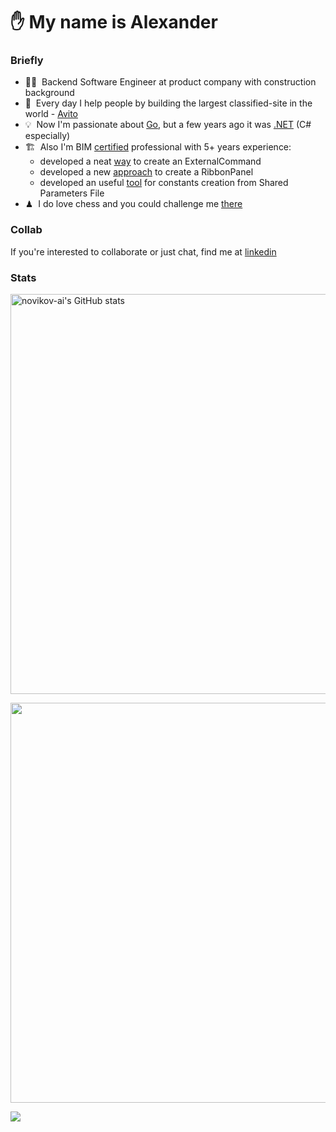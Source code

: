 ✋ My name is Alexander
===

### Briefly

* 👨‍💻  Backend Software Engineer at product company with construction background
* 🚀  Every day I help people by building the largest classified-site in the world - [Avito](http://avito.ru)
* 💡  Now I'm passionate about [Go](https://go.dev/), but a few years ago it was [.NET](https://dotnet.microsoft.com/en-us/) (C# especially)
* 🏗  Also I'm BIM [certified](https://www.credly.com/badges/e66b0679-4d81-4b9d-bbf8-915b99bc06b1/public_url) professional with 5+ years experience:
  * developed a neat [way](https://github.com/novikov-ai/revit-basic-command) to create an ExternalCommand 
  * developed a new [approach](https://github.com/novikov-ai/revit-ribbon-builder) to create a RibbonPanel
  * developed an useful [tool](https://github.com/novikov-ai/revit-sp-transfer) for constants creation from Shared Parameters File
* ♟  I do love chess and you could challenge me [there](https://lichess.org/@/ainovikov)

### Collab
If you're interested to collaborate or just chat, find me at [linkedin](https://www.linkedin.com/in/novikov-ai)

### Stats

<a href="http://www.github.com/novikov-ai"><img src="https://github-readme-stats-novikov-ai.vercel.app/api?username=novikov-ai&show_icons=true&hide=&count_private=true&title_color=B0413E&text_color=ED9B40&icon_color=B0413E&bg_color=000000&hide_border=true&show_icons=true" alt="novikov-ai's GitHub stats" width="640"/></a>

<a href="http://www.github.com/novikov-ai"><img src="https://github-readme-streak-stats.herokuapp.com/?user=novikov-ai&stroke=ED9B40&background=000000&ring=B0413E&fire=B0413E&currStreakNum=ED9B40&currStreakLabel=B0413E&sideNums=ED9B40&sideLabels=ED9B40&dates=ED9B40&hide_border=true" width="640"/></a>

<a href="https://www.github.com/novikov-ai" target="_blank" rel="noreferrer"><img
src="https://img.shields.io/github/followers/novikov-ai?logo=github&style=for-the-badge&color=B0413E&labelColor=000000" /></a>

